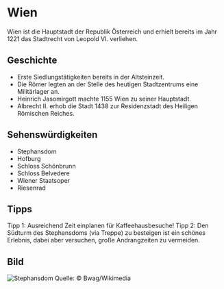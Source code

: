 # Wien

Wien ist die Hauptstadt der Republik Österreich und erhielt bereits im Jahr 1221 das Stadtrecht von Leopold VI. verliehen.

## Geschichte

* Erste Siedlungstätigkeiten bereits in der Altsteinzeit.
* Die Römer legten an der Stelle des heutigen Stadtzentrums eine Militärlager an.
* Heinrich Jasomirgott machte 1155 Wien zu seiner Hauptstadt.
* Albrecht II. erhob die Stadt 1438 zur Residenzstadt des Heiligen Römischen Reiches.

## Sehenswürdigkeiten

* Stephansdom
* Hofburg
* Schloss Schönbrunn
* Schloss Belvedere
* Wiener Staatsoper
* Riesenrad

## Tipps

Tipp 1: Ausreichend Zeit einplanen für Kaffeehausbesuche!
Tipp 2: Den Südturm des Stephansdoms (via Treppe) zu besteigen ist ein schönes Erlebnis, dabei aber versuchen, große Andrangzeiten zu vermeiden.

## Bild

![Stephansdom](https://upload.wikimedia.org/wikipedia/commons/thumb/d/dd/Wien_-_Stephansdom_%281%29.JPG/800px-Wien_-_Stephansdom_%281%29.JPG)
Quelle: © Bwag/Wikimedia
